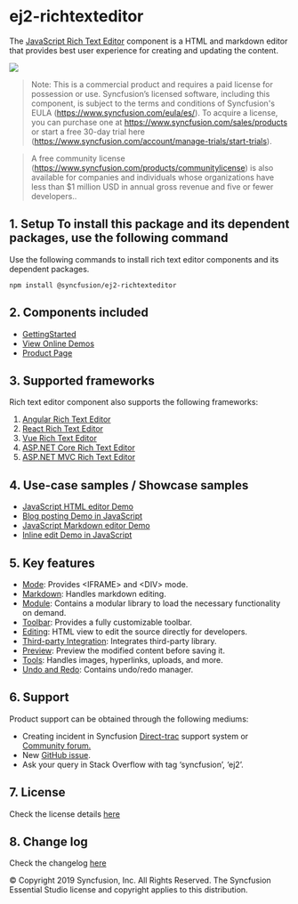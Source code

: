 # ej2-richtexteditor

The [JavaScript Rich Text Editor](https://www.syncfusion.com/javascript-ui-controls/js-wysiwyg-rich-text-editor?utm_source=npm&utm_medium=listing&utm_campaign=javascript-rich-text-editor-npm) component is a HTML and markdown editor that provides best user experience for creating and updating the content.

![](ReadMe_Images/RTE.GIF)


>Note: This is a commercial product and requires a paid license for possession or use. Syncfusion’s licensed software, including this component, is subject to the terms and conditions of Syncfusion's EULA (https://www.syncfusion.com/eula/es/). To acquire a license, you can purchase one at https://www.syncfusion.com/sales/products or start a free 30-day trial here (https://www.syncfusion.com/account/manage-trials/start-trials).

>A free community license (https://www.syncfusion.com/products/communitylicense) is also available for companies and individuals whose organizations have less than $1 million USD in annual gross revenue and five or fewer developers..

## 1. Setup To install this package and its dependent packages, use the following command

Use the following commands to install rich text editor components and its dependent packages.

```
npm install @syncfusion/ej2-richtexteditor
```

## 2. Components included

* [GettingStarted](https://ej2.syncfusion.com/documentation/rich-text-editor/getting-started/?utm_source=npm&utm_medium=listing&utm_campaign=javascript-rich-text-editor-npm)
* [View Online Demos](https://ej2.syncfusion.com/demos/?utm_source=npm&utm_medium=listing&utm_campaign=javascript-rich-text-editor-npm/#/material/rich-text-editor/tools.html)
* [Product Page](https://www.syncfusion.com/javascript-ui-controls/js-wysiwyg-rich-text-editor?utm_source=npm&utm_medium=listing&utm_campaign=javascript-rich-text-editor-npm)

## 3. Supported frameworks

Rich text editor component also supports the following frameworks:
1.	[Angular Rich Text Editor](https://www.syncfusion.com/angular-ui-components/angular-wysiwyg-rich-text-editor?utm_source=npm&utm_medium=listing&utm_campaign=javascript-rich-text-editor-npm)
2.	[React Rich Text Editor](https://www.syncfusion.com/react-ui-components/react-wysiwyg-rich-text-editor?utm_source=npm&utm_medium=listing&utm_campaign=javascript-rich-text-editor-npm)
3.	[Vue Rich Text Editor](https://www.syncfusion.com/vue-ui-components/vue-wysiwyg-rich-text-editor?utm_source=npm&utm_medium=listing&utm_campaign=javascript-rich-text-editor-npm)
4.	[ASP.NET Core Rich Text Editor](https://www.syncfusion.com/aspnet-core-ui-controls/wysiwyg-rich-text-editor?utm_source=npm&utm_medium=listing&utm_campaign=javascript-rich-text-editor-npm)
5.	[ASP.NET MVC Rich Text Editor](https://www.syncfusion.com/aspnet-mvc-ui-controls/wysiwyg-rich-text-editor?utm_source=npm&utm_medium=listing&utm_campaign=javascript-rich-text-editor-npm)


## 4. Use-case samples / Showcase samples

* [JavaScript HTML editor Demo](https://ej2.syncfusion.com/demos/?utm_source=npm&utm_medium=listing&utm_campaign=javascript-rich-text-editor-npm/#/material/rich-text-editor/tools.html)
* [Blog posting Demo in JavaScript](https://ej2.syncfusion.com/demos/?utm_source=npm&utm_medium=listing&utm_campaign=javascript-rich-text-editor-npm/#/material/rich-text-editor/blog-posting.html)
* [JavaScript Markdown editor Demo](https://ej2.syncfusion.com/demos/?utm_source=npm&utm_medium=listing&utm_campaign=javascript-rich-text-editor-npm/#/material/rich-text-editor/markdown-editor.html)
* [Inline edit Demo in JavaScript](https://ej2.syncfusion.com/demos/?utm_source=npm&utm_medium=listing&utm_campaign=javascript-rich-text-editor-npm/#/material/rich-text-editor/inline.html)

## 5. Key features

* [Mode](https://ej2.syncfusion.com/demos/?utm_source=npm&utm_medium=listing&utm_campaign=javascript-rich-text-editor-npm/#/material/rich-text-editor/iframe.html): Provides &lt;IFRAME&gt; and &lt;DIV&gt; mode.
* [Markdown](https://ej2.syncfusion.com/demos/?utm_source=npm&utm_medium=listing&utm_campaign=javascript-rich-text-editor-npm/#/material/rich-text-editor/markdown-editor-preview.html): Handles markdown editing.
* [Module](https://ej2.syncfusion.com/documentation/rich-text-editor/getting-started/?utm_source=npm&utm_medium=listing&utm_campaign=javascript-rich-text-editor-npm/#module-injection): Contains a modular library to load the necessary functionality on demand.
* [Toolbar](https://ej2.syncfusion.com/demos/?utm_source=npm&utm_medium=listing&utm_campaign=javascript-rich-text-editor-npm/#/material/rich-text-editor/types.html): Provides a fully customizable toolbar.
* [Editing](https://ej2.syncfusion.com/documentation/rich-text-editor/miscellaneous/?utm_source=npm&utm_medium=listing&utm_campaign=javascript-rich-text-editor-npm/#code-view): HTML view to edit the source directly for developers.
* [Third-party Integration](https://ej2.syncfusion.com/documentation/rich-text-editor/third-party-integration/?utm_source=npm&utm_medium=listing&utm_campaign=javascript-rich-text-editor-npm): Integrates third-party library.
* [Preview](https://ej2.syncfusion.com/demos/?utm_source=npm&utm_medium=listing&utm_campaign=javascript-rich-text-editor-npm/#/material/rich-text-editor/markdown-editor-preview.html): Preview the modified content before saving it.
* [Tools](https://ej2.syncfusion.com/documentation/rich-text-editor/toolbar.html?utm_source=npm&utm_medium=listing&utm_campaign=javascript-rich-text-editor-npm/#toolbar-items): Handles images, hyperlinks, uploads, and more.
* [Undo and Redo](https://ej2.syncfusion.com/documentation/rich-text-editor/miscellaneous.html?utm_source=npm&utm_medium=listing&utm_campaign=javascript-rich-text-editor-npm/#undoredo-manager): Contains undo/redo manager.

## 6. Support

Product support can be obtained through the following mediums:
* Creating incident in Syncfusion [Direct-trac](https://www.syncfusion.com/support/directtrac/incidents?utm_source=npm&utm_medium=listing&utm_campaign=javascript-rich-text-editor-npm) support system or [Community forum.](https://www.syncfusion.com/forums/essential-js2?utm_source=npm&utm_medium=listing&utm_campaign=javascript-rich-text-editor-npm)
* New [GitHub issue](https://github.com/syncfusion/ej2-javascript-ui-controls/issues/new?utm_source=npm&utm_medium=listing&utm_campaign=javascript-rich-text-editor-npm).
* Ask your query in Stack Overflow with tag ‘syncfusion’, ‘ej2’.
 
## 7. License 
Check the license details [here](https://github.com/syncfusion/ej2/blob/master/license?utm_source=npm&utm_medium=listing&utm_campaign=javascript-rich-text-editor-npm)

## 8. Change log 
 Check the changelog [here](https://github.com/syncfusion/ej2-javascript-ui-controls/blob/master/controls/richtexteditor/CHANGELOG.md?utm_source=npm&utm_medium=listing&utm_campaign=javascript-rich-text-editor-npm)

© Copyright 2019 Syncfusion, Inc. All Rights Reserved. The Syncfusion Essential Studio license and copyright applies to this distribution.